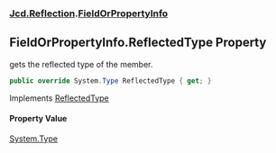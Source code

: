 ### [Jcd.Reflection](Jcd.Reflection.md 'Jcd.Reflection').[FieldOrPropertyInfo](Jcd.Reflection.FieldOrPropertyInfo.md 'Jcd.Reflection.FieldOrPropertyInfo')

## FieldOrPropertyInfo.ReflectedType Property

gets the reflected type of the member.

```csharp
public override System.Type ReflectedType { get; }
```

Implements [ReflectedType](https://docs.microsoft.com/en-us/dotnet/api/System.Runtime.InteropServices._MemberInfo.ReflectedType 'System.Runtime.InteropServices._MemberInfo.ReflectedType')

#### Property Value

[System.Type](https://docs.microsoft.com/en-us/dotnet/api/System.Type 'System.Type')